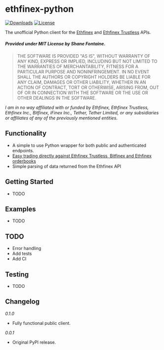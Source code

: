 # ethfinex-python

[![Downloads](https://pepy.tech/badge/ethfinex-python)](https://pepy.tech/project/ethfinex-python)
[![License](http://img.shields.io/badge/license-MIT-blue.svg)](https://raw.githubusercontent.com/shanefontaine/ethfinex-python/master/LICENSE)

The unofficial Python client for the [Ethfinex](https://www.ethfinex.com/api_docs) and [Ethfinex Trustless](https://ethfinex.docs.apiary.io/#) APIs.

##### Provided under MIT License by Shane Fontaine.
> THE SOFTWARE IS PROVIDED "AS IS", WITHOUT WARRANTY OF ANY KIND, EXPRESS OR
IMPLIED, INCLUDING BUT NOT LIMITED TO THE WARRANTIES OF MERCHANTABILITY, FITNESS
FOR A PARTICULAR PURPOSE AND NONINFRINGEMENT. IN NO EVENT SHALL THE AUTHORS OR
COPYRIGHT HOLDERS BE LIABLE FOR ANY CLAIM, DAMAGES OR OTHER LIABILITY, WHETHER
IN AN ACTION OF CONTRACT, TORT OR OTHERWISE, ARISING FROM, OUT OF OR IN
CONNECTION WITH THE SOFTWARE OR THE USE OR OTHER DEALINGS IN THE SOFTWARE.

_I am in no way affiliated with or funded by Ethfinex, Ethfinex Trustless, Ethfinex Inc., Bitfinex, iFinex Inc., Tether, Tether Limited, or any subsidiaries or affiliates of any of the previously mentioned entities._

## Functionality
- A simple to use Python wrapper for both public and authenticated endpoints.
- [Easy trading directly against Ethfinex Trustless, Bitfinex and Ethfinex orderbooks](https://blog.ethfinex.com/introducing-ethfinex-trustless-2f7390955fe0/)
- Simple parsing of data returned from the Ethfinex API

## Getting Started
- TODO

## Examples
- TODO

## TODO
- Error handling
- Add tests
- Add CI

## Testing
- TODO

## Changelog

_0.1.0_
- Fully functional public client.

_0.0.1_
- Original PyPI release.
